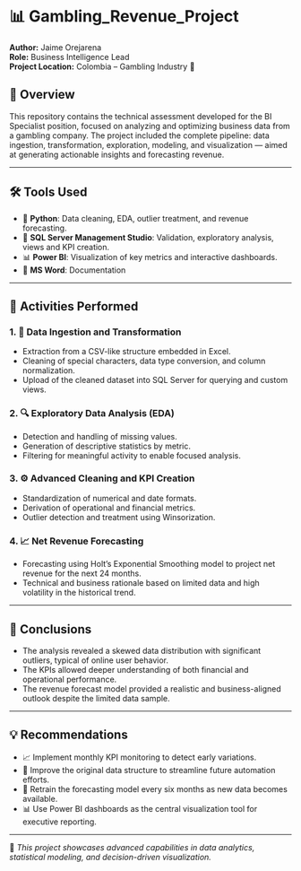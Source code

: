 # 📊 Gambling_Revenue_Project

**Author:** Jaime Orejarena  
**Role:** Business Intelligence Lead  
**Project Location:** Colombia – Gambling Industry 🎰

## 🧩 Overview

This repository contains the technical assessment developed for the BI Specialist position, focused on analyzing and optimizing business data from a gambling company. The project included the complete pipeline: data ingestion, transformation, exploration, modeling, and visualization — aimed at generating actionable insights and forecasting revenue.

---

## 🛠️ Tools Used

- 🐍 **Python**: Data cleaning, EDA, outlier treatment, and revenue forecasting.
- 🧮 **SQL Server Management Studio**: Validation, exploratory analysis, views and KPI creation.
- 📊 **Power BI**: Visualization of key metrics and interactive dashboards.
- 📓 **MS Word**: Documentation

---

## 🧪 Activities Performed

### 1. 📁 Data Ingestion and Transformation
- Extraction from a CSV-like structure embedded in Excel.
- Cleaning of special characters, data type conversion, and column normalization.
- Upload of the cleaned dataset into SQL Server for querying and custom views.

### 2. 🔍 Exploratory Data Analysis (EDA)
- Detection and handling of missing values.
- Generation of descriptive statistics by metric.
- Filtering for meaningful activity to enable focused analysis.

### 3. ⚙️ Advanced Cleaning and KPI Creation
- Standardization of numerical and date formats.
- Derivation of operational and financial metrics.
- Outlier detection and treatment using Winsorization.

### 4. 📈 Net Revenue Forecasting
- Forecasting using Holt’s Exponential Smoothing model to project net revenue for the next 24 months.
- Technical and business rationale based on limited data and high volatility in the historical trend.

---

## 📌 Conclusions

- The analysis revealed a skewed data distribution with significant outliers, typical of online user behavior.
- The KPIs allowed deeper understanding of both financial and operational performance.
- The revenue forecast model provided a realistic and business-aligned outlook despite the limited data sample.

---

## 💡 Recommendations

- 📈 Implement monthly KPI monitoring to detect early variations.
- 🧼 Improve the original data structure to streamline future automation efforts.
- 🔄 Retrain the forecasting model every six months as new data becomes available.
- 📊 Use Power BI dashboards as the central visualization tool for executive reporting.

---

🚀 _This project showcases advanced capabilities in data analytics, statistical modeling, and decision-driven visualization._


 
